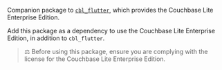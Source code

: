 Companion package to [`cbl_flutter`](https://pub.dev/packages/cbl_flutter), 
which provides the Couchbase Lite Enterprise Edition.

Add this package as a dependency to use the 
Couchbase Lite Enterprise Edition, in addition to `cbl_flutter`.

> ⚖️ Before using this package, ensure you are complying with the license for the
Couchbase Lite Enterprise Edition.

